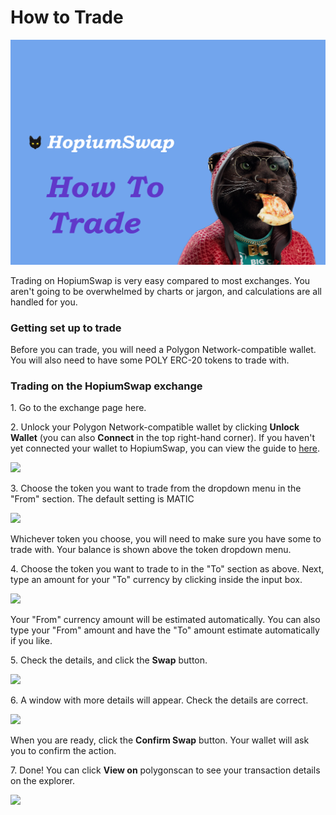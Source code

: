 # How to Trade

![](../../.gitbook/assets/Howtotrade.png)

Trading on HopiumSwap is very easy compared to most exchanges. You aren't going to be overwhelmed by charts or jargon, and calculations are all handled for you.

### Getting set up to trade

Before you can trade, you will need a Polygon Network-compatible wallet. You will also need to have some POLY ERC-20 tokens to trade with.

### Trading on the HopiumSwap exchange

1\. Go to the exchange page here.

2\. Unlock your Polygon Network-compatible wallet by clicking **Unlock Wallet** (you can also **Connect** in the top right-hand corner). If you haven't yet connected your wallet to HopiumSwap, you can view the guide to [here](https://docs.pancakeswap.finance/get-started/connection-guide).

![](<../../.gitbook/assets/image (12).png>)

3\. Choose the token you want to trade from the dropdown menu in the "From" section. The default setting is MATIC

![](<../../.gitbook/assets/image (13).png>)

Whichever token you choose, you will need to make sure you have some to trade with. Your balance is shown above the token dropdown menu.

4\. Choose the token you want to trade to in the "To" section as above. Next, type an amount for your "To" currency by clicking inside the input box.

![](<../../.gitbook/assets/coming-soon-neon-sign\_191108-233 (1).webp>)

Your "From" currency amount will be estimated automatically. You can also type your "From" amount and have the "To" amount estimate automatically if you like.

5\. Check the details, and click the **Swap** button.

![](<../../.gitbook/assets/image (15).png>)

6\. A window with more details will appear. Check the details are correct.

![](<../../.gitbook/assets/coming-soon-neon-sign\_191108-233 (1).webp>)

When you are ready, click the **Confirm Swap** button. Your wallet will ask you to confirm the action.

7\. Done! You can click **View on** polygonscan to see your transaction details on the explorer.

![](<../../.gitbook/assets/image (17).png>)
